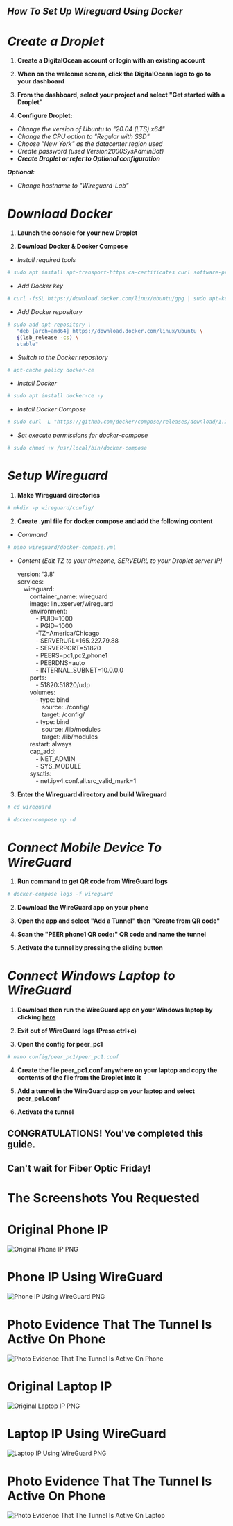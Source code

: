 ## ***How To Set Up Wireguard Using Docker***

# ***Create a Droplet***

1. **Create a DigitalOcean account or login with an existing account**

2. **When on the welcome screen, click the DigitalOcean logo to go to your dashboard**

3. **From the dashboard, select your project and select "Get started with a Droplet"**

4. **Configure Droplet:**
- *Change the version of Ubuntu to "20.04 (LTS) x64"*
- *Change the CPU option to "Regular with SSD"*
- *Choose "New York" as the datacenter region used*
- *Create password (used Version2000SysAdminBot)*
- ***Create Droplet or refer to Optional configuration***

***Optional:*** 
- *Change hostname to "Wireguard-Lab"*

# ***Download Docker***

1. **Launch the console for your new Droplet**

1. **Download Docker & Docker Compose**
- *Install required tools*
```sh
# sudo apt install apt-transport-https ca-certificates curl software-properties-common -y
```
- *Add Docker key*
```sh
# curl -fsSL https://download.docker.com/linux/ubuntu/gpg | sudo apt-key add -
```
- *Add Docker repository*
```sh
# sudo add-apt-repository \
   "deb [arch=amd64] https://download.docker.com/linux/ubuntu \
   $(lsb_release -cs) \
   stable"
```
- *Switch to the Docker repository*
```sh
# apt-cache policy docker-ce
```
- *Install Docker*
```sh
# sudo apt install docker-ce -y
```
- *Install Docker Compose*
```sh
# sudo curl -L "https://github.com/docker/compose/releases/download/1.27.4/docker-compose-$(uname -s)-$(uname -m)" -o /usr/local/bin/docker-compose
```
- *Set execute permissions for docker-compose*
```sh
# sudo chmod +x /usr/local/bin/docker-compose
```

# ***Setup Wireguard***

1. **Make Wireguard directories**
```sh
# mkdir -p wireguard/config/
```
2. **Create .yml file for docker compose and add the following content**
- *Command*
```sh
# nano wireguard/docker-compose.yml
```
- *Content (Edit TZ to your timezone, SERVEURL to your Droplet server IP)*

    version: '3.8'\
    services:\
    &ensp;&ensp;wireguard:\
    &ensp;&ensp;&ensp;&ensp;container_name: wireguard\
    &ensp;&ensp;&ensp;&ensp;image: linuxserver/wireguard\
    &ensp;&ensp;&ensp;&ensp;environment:\
    &ensp;&ensp;&ensp;&ensp;&ensp;&ensp;- PUID=1000\
    &ensp;&ensp;&ensp;&ensp;&ensp;&ensp;- PGID=1000\
    &ensp;&ensp;&ensp;&ensp;&ensp;&ensp;-TZ=America/Chicago\
    &ensp;&ensp;&ensp;&ensp;&ensp;&ensp;- SERVERURL=165.227.79.88\
    &ensp;&ensp;&ensp;&ensp;&ensp;&ensp;- SERVERPORT=51820\
    &ensp;&ensp;&ensp;&ensp;&ensp;&ensp;- PEERS=pc1,pc2,phone1\
    &ensp;&ensp;&ensp;&ensp;&ensp;&ensp;- PEERDNS=auto\
    &ensp;&ensp;&ensp;&ensp;&ensp;&ensp;- INTERNAL_SUBNET=10.0.0.0\
    &ensp;&ensp;&ensp;&ensp;ports:\
    &ensp;&ensp;&ensp;&ensp;&ensp;&ensp;- 51820:51820/udp\
    &ensp;&ensp;&ensp;&ensp;volumes:\
    &ensp;&ensp;&ensp;&ensp;&ensp;&ensp;- type: bind\
    &ensp;&ensp;&ensp;&ensp;&ensp;&ensp;&ensp;&ensp;source: ./config/\
    &ensp;&ensp;&ensp;&ensp;&ensp;&ensp;&ensp;&ensp;target: /config/\
    &ensp;&ensp;&ensp;&ensp;&ensp;&ensp;- type: bind\
    &ensp;&ensp;&ensp;&ensp;&ensp;&ensp;&ensp;&ensp;source: /lib/modules\
    &ensp;&ensp;&ensp;&ensp;&ensp;&ensp;&ensp;&ensp;target: /lib/modules\
    &ensp;&ensp;&ensp;&ensp;restart: always\
    &ensp;&ensp;&ensp;&ensp;cap_add:\
    &ensp;&ensp;&ensp;&ensp;&ensp;&ensp;- NET_ADMIN\
    &ensp;&ensp;&ensp;&ensp;&ensp;&ensp;- SYS_MODULE\
    &ensp;&ensp;&ensp;&ensp;sysctls:\
    &ensp;&ensp;&ensp;&ensp;&ensp;&ensp;- net.ipv4.conf.all.src_valid_mark=1


3. **Enter the Wireguard directory and build Wireguard**

```sh
# cd wireguard

# docker-compose up -d
```

# ***Connect Mobile Device To WireGuard***

1. **Run command to get QR code from WireGuard logs**
```sh
# docker-compose logs -f wireguard
```

2. **Download the WireGuard app on your phone**

3. **Open the app and select "Add a Tunnel" then "Create from QR code"**

4. **Scan the "PEER phone1 QR code:" QR code and name the tunnel**

5. **Activate the tunnel by pressing the sliding button**

# ***Connect Windows Laptop to WireGuard***

1. **Download then run the WireGuard app on your Windows laptop by clicking [here](https://download.wireguard.com/windows-client/wireguard-installer.exe)**

2. **Exit out of WireGuard logs (Press ctrl+c)**

3. **Open the config for peer_pc1** 
```sh
# nano config/peer_pc1/peer_pc1.conf
```

4. **Create the file peer_pc1.conf anywhere on your laptop and copy the contents of the file from the Droplet into it**

5. **Add a tunnel in the WireGuard app on your laptop and select peer_pc1.conf**

6. **Activate the tunnel**

## **CONGRATULATIONS! You've completed this guide.**

## **Can't wait for Fiber Optic Friday!**

# **The Screenshots You Requested**

# **Original Phone IP**
![Original Phone IP PNG](docs/assets/Original.PNG)

# **Phone IP Using WireGuard**
![Phone IP Using WireGuard PNG](docs/assets/VPN.PNG)

# **Photo Evidence That The Tunnel Is Active On Phone**
![Photo Evidence That The Tunnel Is Active On Phone](docs/assets/Evidence.PNG)

# **Original Laptop IP**
![Original Laptop IP PNG](docs/assets/LOriginal.png)

# **Laptop IP Using WireGuard**
![Laptop IP Using WireGuard PNG](docs/assets/LVPN.png)

# **Photo Evidence That The Tunnel Is Active On Phone**
![Photo Evidence That The Tunnel Is Active On Laptop](docs/assets/LEvidence.png)